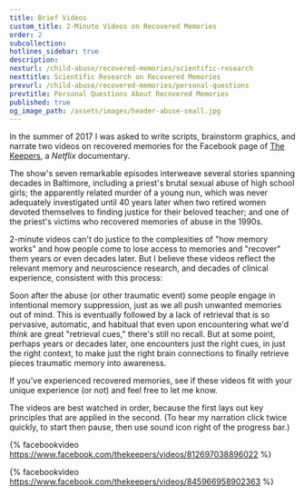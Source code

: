 ```yaml
---
title: Brief Videos
custom_title: 2-Minute Videos on Recovered Memories
order: 2
subcollection:
hotlines_sidebar: true
description:
nexturl: /child-abuse/recovered-memories/scientific-research
nexttitle: Scientific Research on Recovered Memories
prevurl: /child-abuse/recovered-memories/personal-questions
prevtitle: Personal Questions About Recovered Memories
published: true
og_image_path: /assets/images/header-abuse-small.jpg
---
```



In the summer of 2017 I was asked to write scripts, brainstorm graphics, and narrate two videos on recovered memories for the Facebook page of [The Keepers](https://www.facebook.com/thekeepers/), a&nbsp;*Netflix* documentary.

The show's seven remarkable episodes interweave several stories spanning decades in Baltimore, including a priest's brutal sexual abuse of high school girls; the apparently related murder of a young nun, which was never adequately investigated until 40 years later when two retired women devoted themselves to finding justice for their beloved teacher; and one of the priest's victims who recovered memories of abuse in the 1990s.

2-minute videos can't do justice to the complexities of "how memory works" and how people come to lose access to memories and "recover" them years or even decades later. But I believe these videos reflect the relevant memory and neuroscience research, and decades of clinical experience, consistent with this process:

Soon after the abuse (or other traumatic event) some people engage in intentional memory suppression, just as we all push unwanted memories out of mind. This is eventually followed by a lack of retrieval that is so pervasive, automatic, and habitual that even upon encountering what we'd *think* are great "retrieval cues," there's still no recall. But at some point, perhaps years or decades later, one encounters just the right cues, in just the right context, to make just the right brain connections to finally retrieve pieces traumatic memory into awareness.

If you've experienced recovered memories, see if these videos fit with your unique experience (or not) and feel free to let me know.

The videos are best watched in order, because the first lays out key principles that are applied in the second. (To hear my narration click twice quickly, to start then pause, then use sound icon right of the progress bar.)

{% facebookvideo https://www.facebook.com/thekeepers/videos/812697038896022 %}

{% facebookvideo https://www.facebook.com/thekeepers/videos/845966958902363 %}